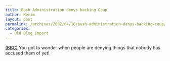 ```yaml
---
title: Bush Administration denys backing Coup
author: Kerim
layout: post
permalink: /archives/2002/04/16/bush-administration-denys-backing-coup/
categories:
  - Old Blog Import
---
```

<a href="http://news.bbc.co.uk/hi/english/world/americas/newsid_1933000/1933526.stm" onclick="_gaq.push(['_trackEvent', 'outbound-article', 'http://news.bbc.co.uk/hi/english/world/americas/newsid_1933000/1933526.stm', '(BBC)']);" >(BBC)</a> You got to wonder when people are denying things that nobody has accused them of yet!

